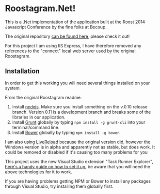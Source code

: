 # Roostagram.Net!

This is a .Net implementation of the application built at the Roost 2014 Javascript Conference by the fine folks at Bocoup. 

The original repository [can be found here](https://github.com/bocoup-education/roost-chicago-2014-app), please check it out!

For this project I am using IIS Express, I have therefore removed any references to the "connect" local web server used by the original Roostagram.

## Installation

In order to get this working you will need several things installed on your system.

From the original Roostagram readme:

1. Install [nodejs](http://nodejs.org/). Make sure you install something on the
   v.0.10 release branch. Version 0.11 is a development branch and breaks some
   of the libraries in our application.
2. Install [Grunt](http://gruntjs.com/) globally by typing `npm install -g
   grunt-cli` into your terminal/command line.
3. Install [Bower](http://bower.io/) globally by typing `npm install -g bower`.

I am also using [LiveReload](http://livereload.com/) because the original version did, however the Windows version is in alpha and apparently not as stable, but does work. 
It could be removed or disabled if it's causing too many problems for you

This project uses the new Visual Studio extension "Task Runner Explorer", [here's a handy guide on how to set it up](http://www.hanselman.com/blog/introducinggulpgruntbowerandnpmsupportforvisualstudio.aspx),
be aware that you will need the above technologies for it to work.

If you are having problems getting NPM or Bower to install any packages through Visual Studio, try installing them globally first. 
